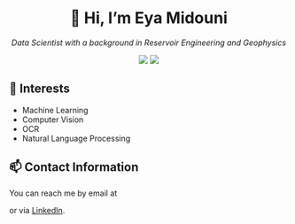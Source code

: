 <h1 align="center">👋 Hi, I’m Eya Midouni</h1>

<p align="center">
  <i>Data Scientist with a background in Reservoir Engineering and Geophysics</i>
</p>

<p align="center">
  <img src="https://badgen.net/badge/Role/Data%20Scientist/purple?icon=terminal&scale=1.2" />
  <img src="https://badgen.net/badge/Interests/Machine%20Learning,c%20Vision,OCR,NLP/blue?icon=github&scale=1.2" />
</p>

## 👀 Interests

- Machine Learning 
- Computer Vision 
- OCR
- Natural Language Processing

## 📫 Contact Information
You can reach me by email at 

 or via [LinkedIn](https://www.linkedin.com/in/eya-midouni-049066221/).



<!---
Emidouni/Emidouni is a ✨ special ✨ repository because its `README.md` (this file) appears on your GitHub profile.
You can click the Preview link to take a look at your changes.
--->
